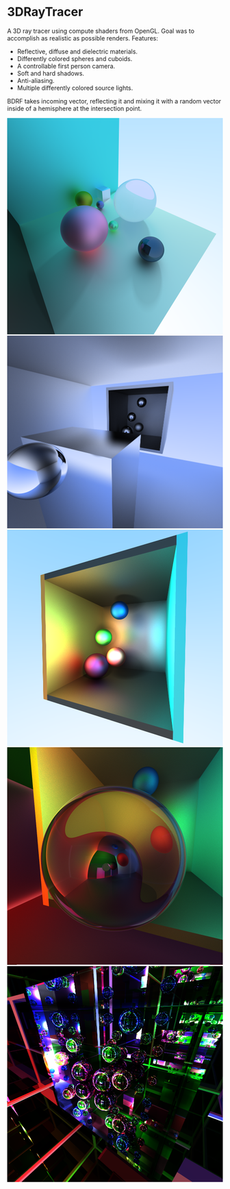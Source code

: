 # 3DRayTracer

A 3D ray tracer using compute shaders from OpenGL. Goal was to accomplish as realistic as possible renders.
Features:
 - Reflective, diffuse and dielectric materials. 
 - Differently colored spheres and cuboids. 
 - A controllable first person camera.
 - Soft and hard shadows.
 - Anti-aliasing.
 - Multiple differently colored source lights.
 
BDRF takes incoming vector, reflecting it and mixing it with a random vector inside of a hemisphere at the intersection point. 

![](Images/image1.png)
![](Images/image2.png)
![](Images/image3.png)
![](Images/image4.png)
![](Images/image5.png)